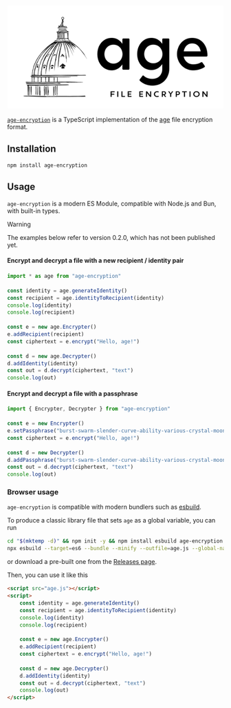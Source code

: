 <p align="center">
    <picture>
        <source media="(prefers-color-scheme: dark)" srcset="https://github.com/FiloSottile/age/blob/main/logo/logo_white.svg">
        <source media="(prefers-color-scheme: light)" srcset="https://github.com/FiloSottile/age/blob/main/logo/logo.svg">
        <img alt="The age logo, an wireframe of St. Peters dome in Rome, with the text: age, file encryption" width="600" src="https://github.com/FiloSottile/age/blob/main/logo/logo.svg">
    </picture>
</p>

[`age-encryption`](https://www.npmjs.com/package/age-encryption) is a TypeScript implementation of the
[age](https://age-encryption.org) file encryption format.

## Installation

```sh
npm install age-encryption
```

## Usage

`age-encryption` is a modern ES Module, compatible with Node.js and Bun, with built-in types.

> [!WARNING]
> The examples below refer to version 0.2.0, which has not been published yet.

#### Encrypt and decrypt a file with a new recipient / identity pair

```ts
import * as age from "age-encryption"

const identity = age.generateIdentity()
const recipient = age.identityToRecipient(identity)
console.log(identity)
console.log(recipient)

const e = new age.Encrypter()
e.addRecipient(recipient)
const ciphertext = e.encrypt("Hello, age!")

const d = new age.Decrypter()
d.addIdentity(identity)
const out = d.decrypt(ciphertext, "text")
console.log(out)
```

#### Encrypt and decrypt a file with a passphrase

```ts
import { Encrypter, Decrypter } from "age-encryption"

const e = new Encrypter()
e.setPassphrase("burst-swarm-slender-curve-ability-various-crystal-moon-affair-three")
const ciphertext = e.encrypt("Hello, age!")

const d = new Decrypter()
d.addPassphrase("burst-swarm-slender-curve-ability-various-crystal-moon-affair-three")
const out = d.decrypt(ciphertext, "text")
console.log(out)
```

### Browser usage

`age-encryption` is compatible with modern bundlers such as [esbuild](https://esbuild.github.io/).

To produce a classic library file that sets `age` as a global variable, you can run

```sh
cd "$(mktemp -d)" && npm init -y && npm install esbuild age-encryption
npx esbuild --target=es6 --bundle --minify --outfile=age.js --global-name=age age-encryption
```

or download a pre-built one from the [Releases page](https://github.com/FiloSottile/typage/releases).

<!-- TODO: why doesn't

  npx --package esbuild --package age-encryption -- esbuild ...

work? It should run esbuild in an environment where age-encryption is available. -->

Then, you can use it like this

```html
<script src="age.js"></script>
<script>
    const identity = age.generateIdentity()
    const recipient = age.identityToRecipient(identity)
    console.log(identity)
    console.log(recipient)

    const e = new age.Encrypter()
    e.addRecipient(recipient)
    const ciphertext = e.encrypt("Hello, age!")

    const d = new age.Decrypter()
    d.addIdentity(identity)
    const out = d.decrypt(ciphertext, "text")
    console.log(out)
</script>
```
